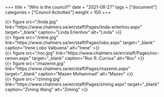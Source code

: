 +++
title =  "Who is the council?"
date = "2021-08-27"
tags = ["document"]
categories = ["Council Activities"]
weight = 100
+++


<div class="row" id="council-member-pictures">
	<div class="col-sm-4 col-xs-6">
		{{< figure src="/linda.jpg" link="https://www.chalmers.se/en/staff/Pages/linda-erlenhov.aspx" target="_blank" caption="Linda Erlenhov" alt="Linda" >}}
	</div>
	<div class="col-sm-4 col-xs-6">
		{{< figure src="/irene.jpg" link="https://www.chalmers.se/en/staff/Pages/lobo.aspx" target="_blank" caption="Irene Lobo Valbuena" alt="Irene" >}}
	</div>
	<div class="col-sm-4 col-xs-6">
		{{< figure src="/roc.jpg" link="https://www.chalmers.se/en/staff/Pages/roc-ramon.aspx" target="_blank" caption="Roc R. Currius" alt="Roc" >}}
	</div>
	<div class="col-sm-4 col-xs-6">
		{{< figure src="/mazenm.jpg" link="https://www.chalmers.se/en/staff/Pages/mazenm.aspx" target="_blank" caption="Mazen Mohammad" alt="Mazen" >}}
	</div>
	<div class="col-sm-4 col-xs-6">
		{{< figure src="/ziming.jpg" link="https://www.chalmers.se/en/staff/Pages/ziming.aspx" target="_blank" caption="Ziming Wang" alt="Ziming" >}}
	</div>
</div>

